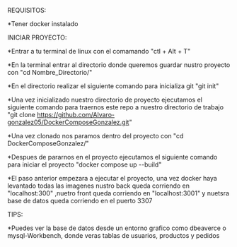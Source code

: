 REQUISITOS:

*Tener docker instalado


INICIAR PROYECTO:


*Entrar a tu terminal de linux con el comamando "ctl + Alt + T"


*En la terminal entrar al directorio donde queremos guardar nustro proyecto con "cd Nombre_Directorio/"

*En el  directorio realizar el siguiente comando para inicializa git "git init"

*Una vez inicializado nuestro directorio de proyecto ejecutamos el siguiente comando para traernos este repo a nuestro directorio de trabajo "git clone https://github.com/Alvaro-gonzalez05/DockerComposeGonzalez.git"

*Una vez clonado nos paramos dentro del proyecto con "cd DockerComposeGonzalez/"

*Despues de pararnos en el proyecto ejecutamos el siguiente comando para iniciar el proyecto "docker compose up --build"

*El paso anterior empezara a ejecutar el proyecto, una vez docker haya levantado todas las imagenes nustro back queda corriendo en "localhost:300" ,nuetro front queda corriendo en "localhost:3001" y nuetsra base de datos queda corriendo en el puerto 3307


TIPS:

*Puedes ver la base de datos desde un entorno grafico como dbeaverce o mysql-Workbench, donde veras tablas de usuarios, productos y pedidos
